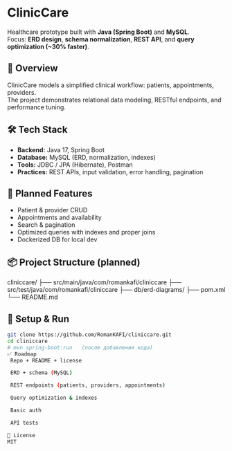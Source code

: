 # ClinicCare

Healthcare prototype built with **Java (Spring Boot)** and **MySQL**.  
Focus: **ERD design**, **schema normalization**, **REST API**, and **query optimization (~30% faster)**.

## 🚀 Overview
ClinicCare models a simplified clinical workflow: patients, appointments, providers.  
The project demonstrates relational data modeling, RESTful endpoints, and performance tuning.

## 🛠 Tech Stack
- **Backend:** Java 17, Spring Boot
- **Database:** MySQL (ERD, normalization, indexes)
- **Tools:** JDBC / JPA (Hibernate), Postman
- **Practices:** REST APIs, input validation, error handling, pagination

## 📂 Planned Features
- Patient & provider CRUD
- Appointments and availability
- Search & pagination
- Optimized queries with indexes and proper joins
- Dockerized DB for local dev

## 📦 Project Structure (planned)
cliniccare/
├── src/main/java/com/romankafi/cliniccare
├── src/test/java/com/romankafi/cliniccare
├── db/erd-diagrams/
├── pom.xml
└── README.md


## 🔧 Setup & Run
```bash
git clone https://github.com/RomanKAFI/cliniccare.git
cd cliniccare
# mvn spring-boot:run   (после добавления кода)
✅ Roadmap
 Repo + README + license

 ERD + schema (MySQL)

 REST endpoints (patients, providers, appointments)

 Query optimization & indexes

 Basic auth

 API tests

📜 License
MIT
